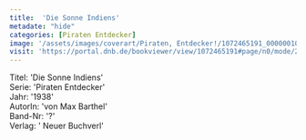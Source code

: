 ```yaml
---
title:  'Die Sonne Indiens'
metadate: "hide"
categories: [Piraten Entdecker]
image: '/assets/images/coverart/Piraten, Entdecker!/1072465191_00000010.jpg'
visit: 'https://portal.dnb.de/bookviewer/view/1072465191#page/n0/mode/2up'
---
```

Titel: 'Die Sonne Indiens' <br>
Serie: 'Piraten Entdecker' <br>
Jahr: '1938' <br>
AutorIn: 'von Max Barthel' <br>
Band-Nr: '?' <br>
Verlag: ' Neuer Buchverl'